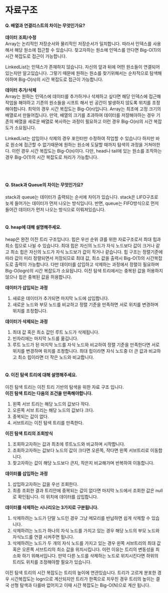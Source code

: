 # 자료구조

#### Q. 배열과 연결리스트의 차이는 무엇인가요?
**데이터 조회/수정**  
Array는 논리적인 저장순서와 물리적인 저장순서가 일치합니다. 따라서 인덱스를 사용해서 해당 원소에 접근할 수 있습니다. 찾고자하는 원소에 인덱스를 안다면 Big-O(1)의 시간 복잡도로 접근이 가능합니다.

LinkedList는 인덱스가 존재하지 않습니다. 자신의 앞과 뒤에 어떤 원소들이 연결되어있는지만 알고있습니다. 그렇기 때문에 원하는 원소를 찾기위해서는 순차적으로 탐색해야하며 Big-O(n)의 시간 복잡도로 접근이 가능합니다. 

**데이터 추가/삭제**  
Array는 원하는 인덱스에 데이터를 추가하거나 삭제하고 싶다면 해당 인덱스에 접근해 작업을 해야하고 기존의 원소들을 시프트 해서 빈 공간이 발생하지 않도록 위치를 조정해야합니다. 최악의 경우 시간 복잡도는 Big-O(n)입니다.
Array는 최초에 고정 크기의 배열로서 만들어집니다. 만약, 배열의 크기를 초과하여 데이터를 저장해야하는 경우 기존의 배열을 새로운 배열로 복사하는 과정이 필요하고 이런 경우 Big-O(n)의 시간 복잡도가 소요됩니다. 

LinkedList는 삽입이나 삭제의 경우 포인터만 수정하여 작업할 수 있습니다 하지만 바로 원소에 접근할 수 없기때문에 원하는 원소에 도달할 때까지 탐색의 과정을 거쳐야한다. 이런 경우 시간 복잡도는 Big-O(n)이다. 다만, head나 tail에 있는 원소를 조작하는경우
 Big-O(1)의 시간 복잡도로 처리가 가능합니다.
 

 </br> </br>

#### Q. Stack과 Queue의 차이는 무엇인가요?
stack과 queue는 데이터가 출력되는 순서에 차이가 있습니다. stack은 LIFO구조로 늦게 들어가는 데이터가 먼저 나오는 방식입니다. 반면, queue는 FIFO방식으로 먼저 들어간 데이터가 먼저 나오는 방식으로 이뤄져있습니다. 
 </br> </br>

#### Q. heap에 대해 설명해주세요.
heap은 완전 이진 트리 구조입니다. 힙은 우선 순위 큐를 위한 자료구조로서 최대 힙과 최소 힙으로 나뉠 수 있습니다. 최대 힙은 자신의 노드가 자식 노드보다 값이 크거나 같고 최소 힙은 자신의 노드가 자식 노드보가 값이 작거나 같습니다. 힙 구조는 정렬기준에 따라 값이 미리 정렬되면서 저장되므로 최대 값, 최소 값을 출력시 Big-O(1)의 시간복잡도로 출력이 가능합니다. 다만 데이터를 삽입하고 삭제하는 과정에서 정렬이 필요하며 Big-O(logn)의 시간 복잡도가 소요됩니다. 이진 탐색 트리에서는 중복된 값을 허용하지 않으나 힙은 중복된 값을 허용합니다.

**데이터가 삽입되는 과정**
1. 새로운 데이터가 추가되면 마지막 노드에 삽입합니다.
2. 새로운 노드와 부모 노드를 비교하고 정렬 기준을 만족하면 서로 위치를 변경하며 위치를 조정합니다.

**데이터가 삭제되는 과정**
1. 최대 값 혹은 최소 값인 루트 노드가 삭제됩니다. 
2. 빈자리에는 마지막 노드를 옮깁니다.
3. 루트 노드가 된 마지막 노드를 자식 노드와 비교하여 정렬 기준을 만족한다면 서로 위치를 변경하며 위치를 조정합니다. 최대 힙이라면 자식 노드중 더 큰 값과 비교하고 최소 힙이라면 더 작은 노드와 비교합니다.
 </br> </br>


#### Q. 이진 탐색 트리에 대해 설명해주세요.
이진 탐색 트리는 이진 트리 기반의 탐색을 위한 자료 구조 입니다.   
**이진 탐색 트리는 다음의 조건을 만족해야합니다.**
1. 왼쪽 서브 트리는 해당 노드의 값보다 작다.
2. 오른쪽 서브 트리는 해당 노드의 값보다 크다.
3. 중복되는 값이 없다.
4. 서브트리는 이진 탐색 트리를 만족한다.

**이진 탐색 트리의 조회방식**
1. 조회하고자하는 값과 최초에 루트노드와 비교하며 시작합니다. 
2. 조회하고자하는 값보다 노드의 값이 크다면 오른쪽, 작다면 왼쪽 서브트리로 이동합니다.
3. 찾고자하는 값이 해당 노드보다 큰지, 작은지 비교해가며 반복하여 이동합니다.   

**데이터를 삽입하는 과정**
1. 삽입하고자하는 값을 우선 조회한다.
2. 최종 조회한 결과 트리안에 중복되는 값이 없다면 마지막 노드에서 조회한 값은 null로 확인됩니다. 이 위치에 데이터를 삽입합니다.

**데이터를 삭제하는 시나리오는 3가지로 구분됩니다.**
1. 삭제하려는 노드가 단말 노드인 경우 그냥 메모리를 반납하면 쉽게 삭제할 수 있습니다.
2. 삭제하려는 노드가 하나의 자식 노드를 가지고 있는 경우 해당 노드의 부모 노드와 자식노드를 연결 시켜주면 됩니다.
3. 삭제하려는 노드가 두 개의 자식 노드를 가지고 있는 경우 왼쪽 서브트리의 최대 값 혹은 오른쪽 서브트리의 최소 값을 위치시킵니다. 이런 이유는 트리의 변동성을 최소화 하기 위해서입니다. 만약 다른 노드를 삭제하는 노드로 위치시킨다면 하위의 트리도 위치를 조정해야할 필요가 있습니다.

이진 탐색 트리의 시간 복잡도는 트리의 높이에 연관있습니다. 트리가 고르게 분포한 경우 시간복잡도는 logn으로 계산되지만 트리가 한쪽으로 치우친 경우 트리의 높이는 결국 선형 탐색과 다를바 없어지고 이때 시간 복잡도는 Big-O(N)으로 계산 됩니다.  
 </br> </br>
